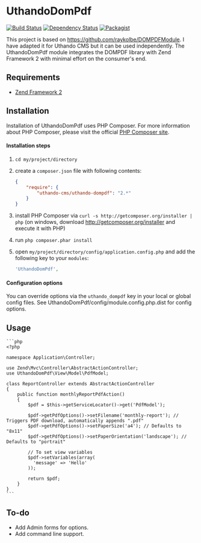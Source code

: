 UthandoDomPdf
============

[![Build Status](https://travis-ci.org/uthando-cms/uthando-dompdf.svg?branch=master)](https://travis-ci.org/uthando-cms/uthando-dompdf)
[![Dependency Status](https://www.versioneye.com/user/projects/55ed90c2211c6b0019001aa2/badge.svg?style=flat)](https://www.versioneye.com/user/projects/55ed90c2211c6b0019001aa2)
[![Packagist](https://img.shields.io/packagist/v/uthando-cms/uthando-dompdf.svg)](https://packagist.org/packages/uthando-cms/uthando-dompdf)

This project is based on https://github.com/raykolbe/DOMPDFModule.
I have adapted it for Uthando CMS but it can be used independently. The UthandoDomPdf module integrates the DOMPDF library with Zend Framework 2 with minimal
effort on the consumer's end.

## Requirements
  - [Zend Framework 2](http://www.github.com/zendframework/zf2)

## Installation
Installation of UthandoDomPdf uses PHP Composer. For more information about
PHP Composer, please visit the official [PHP Composer site](http://getcomposer.org/).

#### Installation steps

  1. `cd my/project/directory`
  2. create a `composer.json` file with following contents:

     ```json
     {
         "require": {
             "uthando-cms/uthando-dompdf": "2.*"
         }
     }
     ```
  3. install PHP Composer via `curl -s http://getcomposer.org/installer | php` (on windows, download
     http://getcomposer.org/installer and execute it with PHP)
  4. run `php composer.phar install`
  5. open `my/project/directory/config/application.config.php` and add the following key to your `modules`: 

     ```php
     'UthandoDomPdf',
     ```
#### Configuration options
You can override options via the `uthando_dompdf` key in your local or global config files. See UthandoDomPdf/config/module.config.php.dist for config options.

## Usage

    ```php
    <?php
    
    namespace Application\Controller;
    
    use Zend\Mvc\Controller\AbstractActionController;
    use UthandoDomPdf\View\Model\PdfModel;
    
    class ReportController extends AbstractActionController
    {
        public function monthlyReportPdfAction()
        {
            $pdf = $this->getServiceLocator()->get('PdfModel');
            
            $pdf->getPdfOptions()->setFilename('monthly-report'); // Triggers PDF download, automatically appends ".pdf"
            $pdf->getPdfOptions()->setPaperSize('a4'); // Defaults to "8x11"
            $pdf->getPdfOptions()->setPaperOrientation('landscape'); // Defaults to "portrait"
            
            // To set view variables
            $pdf->setVariables(array(
              'message' => 'Hello'
            ));
            
            return $pdf;
        }
    }
    ```

## To-do
  - Add Admin forms for options.
  - Add command line support.
